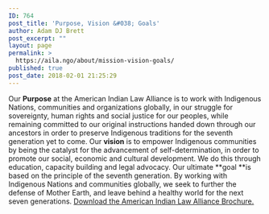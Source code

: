 ```yaml
---
ID: 764
post_title: 'Purpose, Vision &#038; Goals'
author: Adam DJ Brett
post_excerpt: ""
layout: page
permalink: >
  https://aila.ngo/about/mission-vision-goals/
published: true
post_date: 2018-02-01 21:25:29
---
```

Our **Purpose** at the American Indian Law Alliance is to work with Indigenous Nations, communities and organizations globally, in our struggle for sovereignty, human rights and social justice for our peoples, while remaining committed to our original instructions handed down through our ancestors in order to preserve Indigenous traditions for the seventh generation yet to come. Our **vision** is to empower Indigenous communities by being the catalyst for the advancement of self-determination, in order to promote our social, economic and cultural development. We do this through education, capacity building and legal advocacy. Our ultimate **goal **is based on the principle of the seventh generation. By working with Indigenous Nations and communities globally, we seek to further the defense of Mother Earth, and leave behind a healthy world for the next seven generations. [Download the American Indian Law Alliance Brochure.](https://aila.ngo/wp-content/uploads/2018/02/AILA-Brochure.pdf) 
